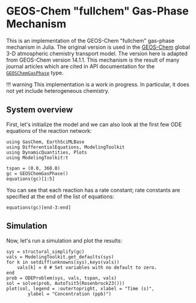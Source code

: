 # GEOS-Chem "fullchem" Gas-Phase Mechanism

This is an implementation of the GEOS-Chem "fullchem" gas-phase mechanism in Julia. 
The original version is used in the [GEOS-Chem](https://geoschem.github.io/) global 3-D atmospheric chemistry transport model.
The version here is adapted from GEOS-Chem version 14.1.1.
This mechanism is the result of many journal articles which are cited in API documentation for the [`GEOSChemGasPhase`](@ref) type.

!!! warning 
    This implementation is a work in progress.
    In particular, it does not yet include heterogeneous chemistry.

## System overview

First, let's initialize the model and we can also look at the first few ODE equations of the reaction network:

```@example 1
using GasChem, EarthSciMLBase
using DifferentialEquations, ModelingToolkit
using DynamicQuantities, Plots
using ModelingToolkit:t

tspan = (0.0, 360.0)
gc = GEOSChemGasPhase()
equations(gc)[1:5]
```

You can see that each reaction has a rate constant; rate constants are specified at the end of the list of equations:

```@example 1
equations(gc)[end-3:end]
```

## Simulation

Now, let's run a simulation and plot the results:

```@example 1
sys = structural_simplify(gc)
vals = ModelingToolkit.get_defaults(sys)
for k in setdiff(unknowns(sys),keys(vals))
    vals[k] = 0 # Set variables with no default to zero.
end
prob = ODEProblem(sys, vals, tspan, vals)
sol = solve(prob, AutoTsit5(Rosenbrock23()))
plot(sol, legend = :outertopright, xlabel = "Time (s)", 
        ylabel = "Concentration (ppb)")
```